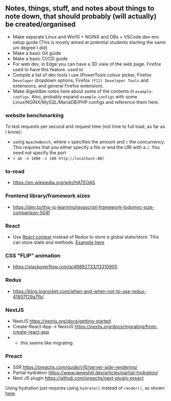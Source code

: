 ## Notes, things, stuff, and notes about things to note down, that should probably (will actually) be created/organised
- Make separate Linux and Win10 + NGINX and DBs + VSCode dev env setup guide (This is mostly aimed at potential students starting the same uni degree I did)
- Make a basic Git guide
- Make a basic CI/CD guide
- For web dev, in Edge you can have a 3D view of the web page. Firefox used to have this feature. *used to*
- Compile a list of dev tools I use (PowerTools colour picker, Firefox `Developer` dropdown options, Firefox `(F12) Developer Tools` and extensions, and general Firefox extension).
- Make digestible notes here about some of the contents in `example-configs`. Also, probably expand `example-configs` with some Linux/NGINX/MySQL/MariaDB/PHP configs and reference them here.



### website benchmarking

To test requests per second and request time (not time to full load, as far as I know):
- using `ApacheBench`, where `n` specifies the amount and `c` the concurrency. This requires that you either specify a file or end the URI with a `/`. You need not specify the port
- `> ab -n 1000 -c 100 http://localhost:80/`



### to-read
- https://en.wikipedia.org/wiki/HATEOAS



### Frontend library/framework sizes
- https://dev.to/this-is-learning/javascript-framework-todomvc-size-comparison-504f



### React
- Use [React context](https://reactjs.org/docs/context.html) instead of Redux to store a global state/store. This can store state and methods. [Example here](https://kentcdodds.com/blog/how-to-use-react-context-effectively#the-custom-provider-component)



### CSS "FLIP" animation
- https://stackoverflow.com/a/49882733/13310905



### Redux
- https://blog.logrocket.com/when-and-when-not-to-use-redux-41807f29a7fb/



### NextJS
- NextJS https://nextjs.org/docs/getting-started
- Create-React-App -> NextJS https://nextjs.org/docs/migrating/from-create-react-app
- - this seems like migrating 



### Preact
- SSR https://preactjs.com/guide/v10/server-side-rendering/
- Partial hydration https://www.jameshill.dev/articles/partial-hydration/
- Next JS plugin https://github.com/preactjs/next-plugin-preact


Using hydration just requires using `hydrate()` instead of `render()`, as shown [here](https://preactjs.com/guide/v10/api-reference/#hydrate)